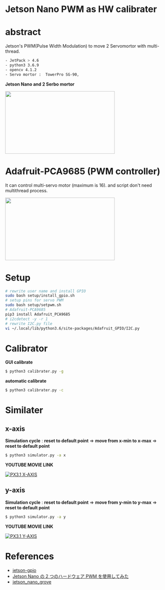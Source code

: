 # Jetson Nano PWM as HW calibrater
# abstract

Jetson's PWM(Pulse Width Modulation) to move 2 Servomortor with multi-thread.

```sh
- JetPack > 4.6
- python3 3.6.9
- opencv 4.1.2
- Servo mortor :  TowerPro SG-90, 
```

<b>Jetson Nano and 2 Serbo mortor</b>

<img src="https://user-images.githubusercontent.com/48679574/211758179-abc3911f-4c45-4318-9de4-2c95f379bbd9.jpg" width="350" height="200"/>

# Adafruit-PCA9685 (PWM controller)

It can control multi-servo motor (maximum is 16). and script don't need multithread process.

<img src="https://user-images.githubusercontent.com/48679574/216533582-243f2e2c-19d7-4bae-bfee-6245f2e5709d.jpg" width="350" height="200"/>


# Setup

```zsh
# rewrite user name and install GPIO
sudo bash setup/install_gpio.sh
# setup pins for servo PWM
sudo bash setup/setpwm.sh
# Adafruit-PCA9685
pip3 install Adafruit_PCA9685
# i2cdetect -y -r 1
# rewrite I2C.py file
vi ~/.local/lib/python3.6/site-packages/Adafruit_GPIO/I2C.py
```

# Calibrator

<b>GUI calibrate</b>
```zsh
$ python3 calibrater.py -g
```

<b>automatic calibrate</b>
```zsh
$ python3 calibrater.py -c
```

# Similater

## x-axis
<b>Simulation cycle</b> : <b>reset to default point</b> => <b>move from x-min to x-max</b> => <b>reset to default point</b>
```zsh
$ python3 simulator.py -a x
```
<b>YOUTUBE MOVIE LINK</b>

[![PX3.1 X-AXIS](https://github.com/madara-tribe/HW-Jetson-PWM-PX3.1/assets/48679574/011ac097-25a8-454a-840d-e22052cb17a1)](https://youtube.com/shorts/qoQlibyCR1c?si=ihqIfNyfjMD7pwjR)


## y-axis 
<b>Simulation cycle</b> : <b>reset to default point</b> => <b>move from y-min to y-max</b> => <b>reset to default point</b>
```zsh
$ python3 simulator.py -a y
```
<b>YOUTUBE MOVIE LINK</b>

[![PX3.1 Y-AXIS](https://github.com/madara-tribe/HW-Jetson-PWM-PX3.1/assets/48679574/3785e794-45bc-49a2-9b1b-ca8ba514d7c6)](https://youtu.be/EXGpjnlBxCU?si=efqPf6jmlTXRQoDE)



# References
- [jetson-gpio](https://github.com/NVIDIA/jetson-gpio/tree/master/samples)
- [Jetson Nano の 2 つのハードウェア PWM を使用してみた](https://qiita.com/kitazaki/items/2c9deb912f11106d1215)
- [jetson_nano_grove](https://github.com/kitazaki/jetson_nano_grove)
